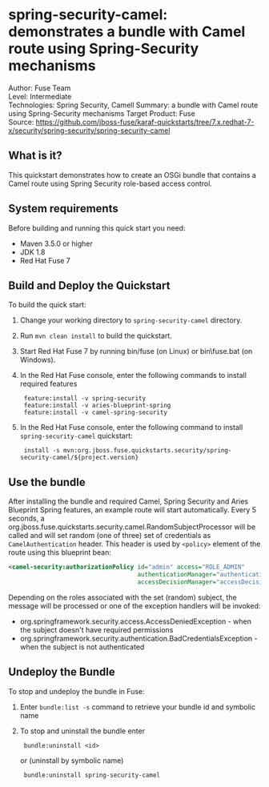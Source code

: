 spring-security-camel: demonstrates a bundle with Camel route using Spring-Security mechanisms
==========================
Author: Fuse Team  
Level: Intermediate  
Technologies: Spring Security, Camell
Summary: a bundle with Camel route using Spring-Security mechanisms
Target Product: Fuse  
Source: <https://github.com/jboss-fuse/karaf-quickstarts/tree/7.x.redhat-7-x/security/spring-security/spring-security-camel>


What is it?
-----------
This quickstart demonstrates how to create an OSGi bundle that contains a Camel route using Spring Security role-based
access control.


System requirements
-------------------
Before building and running this quick start you need:

* Maven 3.5.0 or higher
* JDK 1.8
* Red Hat Fuse 7


Build and Deploy the Quickstart
-------------------------------

To build the quick start:

1. Change your working directory to `spring-security-camel` directory.
2. Run `mvn clean install` to build the quickstart.
3. Start Red Hat Fuse 7 by running bin/fuse (on Linux) or bin\fuse.bat (on Windows).
4. In the Red Hat Fuse console, enter the following commands to install required features

        feature:install -v spring-security
        feature:install -v aries-blueprint-spring
        feature:install -v camel-spring-security

5. In the Red Hat Fuse console, enter the following command to install `spring-security-camel` quickstart:

        install -s mvn:org.jboss.fuse.quickstarts.security/spring-security-camel/${project.version}

Use the bundle
--------------

After installing the bundle and required Camel, Spring Security and Aries Blueprint Spring features, an example
route will start automatically. Every 5 seconds, a org.jboss.fuse.quickstarts.security.camel.RandomSubjectProcessor
will be called and will set random (one of three) set of credentials as `CamelAuthentication` header. This header
is used by `<policy>` element of the route using this blueprint bean:

```xml
<camel-security:authorizationPolicy id="admin" access="ROLE_ADMIN"
                                    authenticationManager="authenticationManager"
                                    accessDecisionManager="accessDecisionManager" />
```

Depending on the roles associated with the set (random) subject, the message will be processed or one of the exception
handlers will be invoked:

* org.springframework.security.access.AccessDeniedException - when the subject doesn't have required permissions
* org.springframework.security.authentication.BadCredentialsException - when the subject is not authenticated
    
Undeploy the Bundle
-------------------

To stop and undeploy the bundle in Fuse:

1. Enter `bundle:list -s` command to retrieve your bundle id and symbolic name
2. To stop and uninstall the bundle enter

        bundle:uninstall <id>

    or (uninstall by symbolic name)

        bundle:uninstall spring-security-camel
